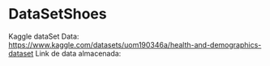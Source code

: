 # DataSetShoes
Kaggle dataSet 
Data: https://www.kaggle.com/datasets/uom190346a/health-and-demographics-dataset
Link de data almacenada: 
